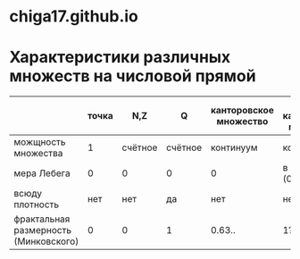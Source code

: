 # chiga17.github.io

# Характеристики различных множеств на числовой прямой

|                       |точка  |  N,Z |   Q  | канторовское множество |   жирное канторовское множество  |  интервал (0,1)   |
| --------------------- | ----- | ----- | ---- | -------- | ---------------- | --------- |
|можщность множества    |  1    |  счётное  | счётное | континуум | континуум | континуум |
|мера Лебега            |  0    |   0   |   0  |    0     |  в интервале (0,1) |     1     |
|всюду плотность        |  нет    |   нет   |   да |    нет     |       нет          |     да    |
|фрактальная размерность (Минковского)|  0    |   0   |   1  |  0.63..  | 1? |     1     |
